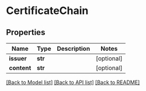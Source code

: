 # CertificateChain

## Properties
Name | Type | Description | Notes
------------ | ------------- | ------------- | -------------
**issuer** | **str** |  | [optional] 
**content** | **str** |  | [optional] 

[[Back to Model list]](../README.md#documentation-for-models) [[Back to API list]](../README.md#documentation-for-api-endpoints) [[Back to README]](../README.md)



